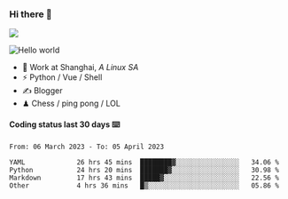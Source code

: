 ### Hi there 👋
![](https://komarev.com/ghpvc/?username=Xuhandsome)


<img src="https://github-readme-stats.vercel.app/api?username=XuHandsome&show_icons=true&theme=merko" alt="Hello world">

<br/>

- 🍻  Work at Shanghai, _A Linux SA_
- ⚡  Python / Vue / Shell
- ✍️  Blogger
- ♟  Chess / ping pong / LOL

#### Coding status last 30 days ⌨️

<!--START_SECTION:waka-->

```text
From: 06 March 2023 - To: 05 April 2023

YAML             26 hrs 45 mins  ████████▓░░░░░░░░░░░░░░░░   34.06 %
Python           24 hrs 20 mins  ███████▓░░░░░░░░░░░░░░░░░   30.98 %
Markdown         17 hrs 43 mins  █████▓░░░░░░░░░░░░░░░░░░░   22.56 %
Other            4 hrs 36 mins   █▒░░░░░░░░░░░░░░░░░░░░░░░   05.86 %
```

<!--END_SECTION:waka-->
